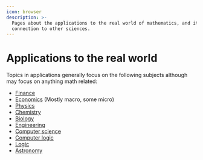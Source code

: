 ```yaml
---
icon: browser
description: >-
  Pages about the applications to the real world of mathematics, and its
  connection to other sciences.
---
```


# Applications to the real world

Topics in applications generally focus on the following subjects although may focus on anything math related:

* [Finance](economics/finance.md)
* [Economics](economics/) (Mostly macro, some micro)
* [Physics](physics/)
* [Chemistry](chemistry.md)
* [Biology](biology.md)
* [Engineering](engineering.md)
* [Computer science](computer-science/)
* [Computer logic](computer-science/computer-logic.md)
* [Logic](logic.md)
* [Astronomy](physics/astronomy.md)
